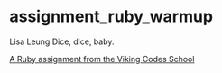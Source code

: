 assignment_ruby_warmup
======================
Lisa Leung
Dice, dice, baby.

[A Ruby assignment from the Viking Codes School](http://www.vikingcodeschool.com)
